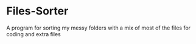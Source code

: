# Files-Sorter
A program for sorting my messy folders with a mix of most of the files for coding and extra files
